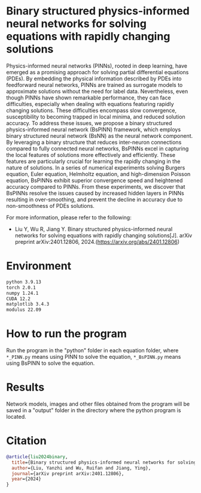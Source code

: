 # Binary structured physics-informed neural networks for solving equations with rapidly changing solutions
Physics-informed neural networks (PINNs), rooted in deep learning, have emerged as a promising approach for solving partial differential equations (PDEs). By embedding the physical information described by PDEs into feedforward neural networks, PINNs are trained as surrogate models to approximate solutions without the need for label data. Nevertheless, even though PINNs have shown remarkable performance, they can face difficulties, especially when dealing with equations featuring rapidly changing solutions. These difficulties encompass slow convergence, susceptibility to becoming trapped in local minima, and reduced solution accuracy. To address these issues, we propose a binary structured physics-informed neural network (BsPINN) framework, which employs binary structured neural network (BsNN) as the neural network component. By leveraging a binary structure that reduces inter-neuron connections compared to fully connected neural networks, BsPINNs excel in capturing the local features of solutions more effectively and efficiently. These features are particularly crucial for learning the rapidly changing in the nature of solutions. In a series of numerical experiments solving Burgers equation, Euler equation, Helmholtz equation, and high-dimension Poisson equation, BsPINNs exhibit superior convergence speed and heightened accuracy compared to PINNs. From these experiments, we discover that BsPINNs resolve the issues caused by increased hidden layers in PINNs resulting in over-smoothing, and prevent the decline in accuracy due to non-smoothness of PDEs solutions.

For more information, please refer to the following: 
+ Liu Y, Wu R, Jiang Y. Binary structured physics-informed neural networks for solving equations with rapidly changing solutions[J]. arXiv preprint arXiv:2401.12806, 2024.(https://arxiv.org/abs/2401.12806)

# Environment
```txt
python 3.9.13
torch 2.0.1
numpy 1.24.1
CUDA 12.2 
matplotlib 3.4.3
modulus 22.09
```

# How to run the program
Run the program in the "python" folder in each equation folder, where `*_PINN.py` means using PINN to solve the equation, `*_BsPINN.py` means using BsPINN to solve the equation. 

# Results
Network models, images and other files obtained from the program will be saved in a "output" folder in the directory where the python program is located.

# Citation
```bibtex
@article{liu2024binary,
  title={Binary structured physics-informed neural networks for solving equations with rapidly changing solutions},
  author={Liu, Yanzhi and Wu, Ruifan and Jiang, Ying},
  journal={arXiv preprint arXiv:2401.12806},
  year={2024}
}
```